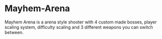 # Mayhem-Arena



Mayhem Arena is a arena style shooter with 4 custom made bosses, player scaling system, difficulty scaling and 3 different weapons you can switch between.

